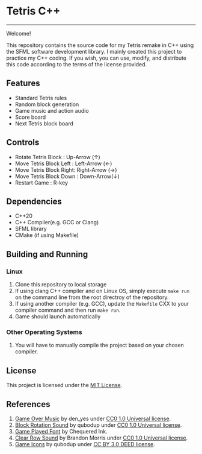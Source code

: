# Tetris C++

---

Welcome!

This repository contains the source code for my Tetris remake in C++ using the SFML software development library. I mainly created this project to practice my C++ coding. If you wish, you can use, modify, and distribute this code according to the terms of the license provided. 

## Features 
- Standard Tetris rules 
- Random block generation
- Game music and action audio 
- Score board 
- Next Tetris block board 

## Controls
- Rotate Tetris Block    :  Up-Arrow (&uarr;)
- Move Tetris Block Left :  Left-Arrow (&larr;)
- Move Tetris Block Right:  Right-Arrow (&rarr;)
- Move Tetris Block Down :  Down-Arrow(&darr;)
- Restart Game           :  R-key  

## Dependencies 
- C++20
- C++ Compiler(e.g. GCC or Clang)
- SFML library 
- CMake (if using Makefile)

## Building and Running 
### Linux
1. Clone this repository to local storage
2. If using clang C++ compiler and on Linux OS, simply execute `make run` on the command line from the root directroy of the repository. 
3. If using another compiler (e.g. GCC), update the `Makefile` CXX to your compiler command and then run `make run`. 
4. Game should launch automatically

### Other Operating Systems 
1. You will have to manually compile the project based on your chosen compiler.

## License 

This project is licensed under the [MIT License](https://opensource.org/license/mit/).

## References 

1. [Game Over Music](https://opengameart.org/content/game-over-soundold-school) by den_yes under [CC0 1.0 Universal license](https://creativecommons.org/publicdomain/zero/1.0/).
2. [Block Rotation Sound]() by qubodup under [CC0 1.0 Universal license](https://creativecommons.org/publicdomain/zero/1.0/).
3. [Game Played Font](https://www.fontspace.com/game-played-font-f31380) by Chequered Ink.
4. [Clear Row Sound](https://opengameart.org/content/beep-tone-sound-sfx) by Brandon Morris under [CC0 1.0 Universal license](https://creativecommons.org/publicdomain/zero/1.0/).
5. [Game Icons](https://opengameart.org/content/2g1) by qubodup under [CC BY 3.0 DEED license](https://creativecommons.org/licenses/by/3.0/).
